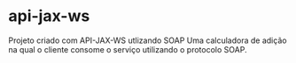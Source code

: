 # api-jax-ws
Projeto criado com API-JAX-WS utlizando SOAP
Uma calculadora de adição na qual o cliente consome o serviço utilizando o protocolo SOAP.
